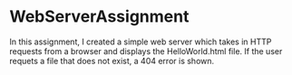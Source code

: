 # WebServerAssignment
In this assignment, I created a simple web server which takes in HTTP requests from a browser and displays the HelloWorld.html file. If the user requets a file that does not exist, a 404 error is shown.
